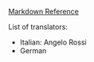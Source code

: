 [Markdown Reference](https://guides.github.com/features/mastering-markdown/)

List of translators:
* Italian: Angelo Rossi
* German
